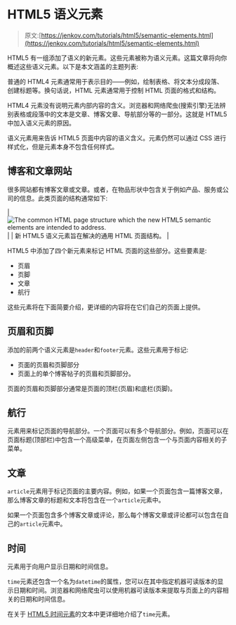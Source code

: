 # HTML5 语义元素

> 原文:[https://jenkov.com/tutorials/html5/semantic-elements.html](https://jenkov.com/tutorials/html5/semantic-elements.html)

HTML5 有一组添加了语义的新元素。这些元素被称为语义元素。这篇文章将向你概述这些语义元素。以下是本文涵盖的主题列表:

普通的 HTML4 元素通常用于表示目的——例如，绘制表格、将文本分成段落、创建标题等。换句话说，HTML 元素通常用于控制 HTML 页面的格式和结构。

HTML4 元素没有说明元素内部内容的含义。浏览器和网络爬虫(搜索引擎)无法辨别表格或段落中的文本是文章、博客文章、导航部分等的一部分。这就是 HTML5 中加入语义元素的原因。

语义元素用来告诉 HTML5 页面中内容的语义含义。元素仍然可以通过 CSS 进行样式化，但是元素本身不包含任何样式。

## 博客和文章网站

很多网站都有博客文章或文章。或者，在物品形状中包含关于例如产品、服务或公司的信息。此类页面的结构通常如下:

| ![The common HTML page structure which the new HTML5 semantic elements are intended to address.](../Images/ae05e2133dd04d10272bf05a3cd1c591.png) |
| 新 HTML5 语义元素旨在解决的通用 HTML 页面结构。 |

HTML5 中添加了四个新元素来标记 HTML 页面的这些部分。这些要素是:

*   页眉
*   页脚
*   文章
*   航行

这些元素将在下面简要介绍，更详细的内容将在它们自己的页面上提供。

## 页眉和页脚

添加的前两个语义元素是`header`和`footer`元素。这些元素用于标记:

*   页面的页眉和页脚部分
*   页面上的单个博客帖子的页眉和页脚部分。

页面的页眉和页脚部分通常是页面的顶栏(页眉)和底栏(页脚)。

## 航行

元素用来标记页面的导航部分。一个页面可以有多个导航部分。例如，页面可以在页面标题(顶部栏)中包含一个高级菜单，在页面左侧包含一个与页面内容相关的子菜单。

## 文章

`article`元素用于标记页面的主要内容。例如，如果一个页面包含一篇博客文章，那么博客文章的标题和文本将包含在一个`article`元素中。

如果一个页面包含多个博客文章或评论，那么每个博客文章或评论都可以包含在自己的`article`元素中。

## 时间

元素用于向用户显示日期和时间信息。

`time`元素还包含一个名为`datetime`的属性，您可以在其中指定机器可读版本的显示日期和时间。浏览器和网络爬虫可以使用机器可读版本来提取与页面上的内容相关的日期和时间信息。

在关于 [HTML5 时间元素](time.html)的文本中更详细地介绍了`time`元素。